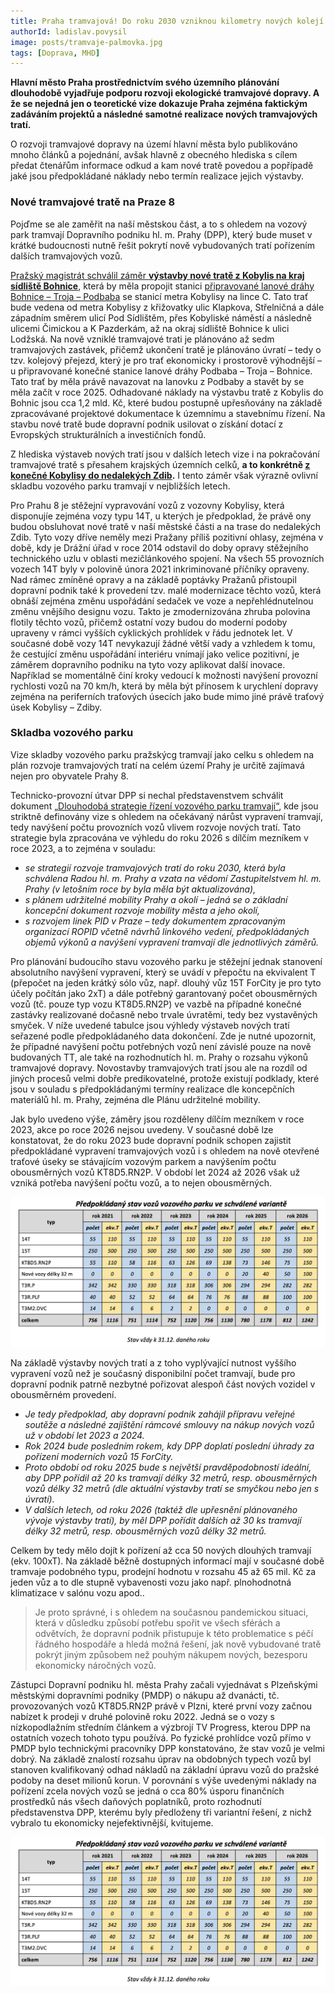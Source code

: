 ```yaml
---
title: Praha tramvajová! Do roku 2030 vzniknou kilometry nových kolejí
authorId: ladislav.povysil
image: posts/tramvaje-palmovka.jpg
tags: [Doprava, MHD]
---
```


**Hlavní město Praha prostřednictvím svého územního plánování dlouhodobě vyjadřuje podporu rozvoji ekologické tramvajové dopravy. A že se nejedná jen o teoretické vize dokazuje Praha zejména faktickým zadáváním projektů a následné samotné realizace nových tramvajových tratí.**

O rozvoji tramvajové dopravy na území hlavní města bylo publikováno mnoho článků a pojednání, avšak hlavně z obecného hlediska s cílem předat čtenářům informace odkud a kam nové tratě povedou a popřípadě jaké jsou předpokládané náklady nebo termín realizace jejich výstavby. 

### Nové tramvajové tratě na Praze 8
Pojďme se ale zaměřit na naší městskou část, a to s ohledem na vozový park tramvají Dopravního podniku hl. m. Prahy (DPP), který bude muset v krátké budoucnosti nutně řešit pokrytí nově vybudovaných tratí pořízením dalších tramvajových vozů.

[Pražský magistrát schválil záměr **výstavby nové tratě z Kobylis na kraj sídliště Bohnice**](https://praha8.pirati.cz/aktuality/prazstvi-radni-schvalili-vystavbu-tramvaji-do-bohnic.html), která by měla propojit stanici [připravované lanové dráhy Bohnice – Troja – Podbaba](https://praha8.pirati.cz/aktuality/potvrzeni-lanovky-do-bohnic.html) se stanicí metra Kobylisy na lince C. Tato trať bude vedena od metra Kobylisy z křižovatky ulic Klapkova, Střelničná a dále západním směrem ulicí Pod Sídlištěm, přes Kobyliské náměstí a následně ulicemi Čimickou a K Pazderkám, až na okraj sídliště Bohnice k ulici Lodžská. Na nově vzniklé tramvajové trati je plánováno až sedm tramvajových zastávek, přičemž ukončení tratě je plánováno úvratí – tedy o tzv. kolejový přejezd, který je pro trať ekonomicky i prostorově výhodnější – u připravované konečné stanice lanové dráhy Podbaba – Troja – Bohnice. Tato trať by měla právě navazovat na lanovku z Podbaby a stavět by se měla začít v roce 2025. Odhadované náklady na výstavbu tratě z Kobylis do Bohnic jsou cca 1,2 mld. Kč, které budou postupně upřesňovány na základě zpracovávané projektové dokumentace k územnímu a stavebnímu řízení. Na stavbu nové tratě bude dopravní podnik usilovat o získání dotací z Evropských strukturálních a investičních fondů.

Z hlediska výstaveb nových tratí jsou v dalších letech vize i na pokračování tramvajové tratě s přesahem krajských územních celků, **a to konkrétně [z konečné Kobylisy do nedalekých Zdib](https://praha8.pirati.cz/aktuality/zdopravy-tramvaje-z-kobylis-do-zdib-prosla-eia.html).** I tento záměr však výrazně ovlivní skladbu vozového parku tramvají v nejbližších letech.

Pro Prahu 8 je stěžejní vypravování vozů z vozovny Kobylisy, která disponujíe zejména vozy typu 14T, u kterých je předpoklad, že právě ony budou obsluhovat nové tratě v naší městské části a na trase do nedalekých Zdib. Tyto vozy dříve neměly mezi Pražany příliš pozitivní ohlasy, zejména v době, kdy je Drážní úřad v roce 2014 odstavil do doby opravy stěžejního technického uzlu v oblasti mezičlánkového spojení. Na všech 55 provozních vozech 14T byly v polovině února 2021 inkriminované příčníky opraveny. Nad rámec zmíněné opravy a na základě poptávky Pražanů přistoupil dopravní podnik také k provedení tzv. malé modernizace těchto vozů, která obnáší zejména změnu uspořádání sedaček ve voze a nepřehlédnutelnou změnu vnějšího designu vozu. Takto je zmodernizována zhruba polovina flotily těchto vozů, přičemž ostatní vozy budou do moderní podoby upraveny v rámci vyšších cyklických prohlídek v řádu jednotek let. V současné době vozy 14T nevykazují žádné větší vady a vzhledem k tomu, že cestující změnu uspořádání interiéru vnímají jako velice pozitivní, je záměrem dopravního podniku na tyto vozy aplikovat další inovace. Například se momentálně činí kroky vedoucí k možnosti navýšení provozní rychlosti vozů na 70 km/h, která by měla být přínosem k urychlení dopravy zejména na periferních traťových úsecích jako bude mimo jiné právě traťový úsek Kobylisy – Zdiby.

### Skladba vozového parku
Vize skladby vozového parku pražskýcg tramvají jako celku s ohledem na plán rozvoje tramvajových tratí na celém území Prahy je určitě zajímavá nejen pro obyvatele Prahy 8.

Technicko-provozní útvar DPP si nechal představenstvem schválit dokument [„Dlouhodobá strategie řízení vozového parku tramvají“](https://pid.cz/o-systemu/rozvoj-linek-pid-v-praze-2029/), kde jsou striktně definovány vize s ohledem na očekávaný nárůst vypravení tramvají, tedy navýšení počtu provozních vozů vlivem rozvoje nových tratí. Tato strategie byla zpracována ve výhledu do roku 2026 s dílčím mezníkem v roce 2023, a to zejména v souladu:
-	*se strategií rozvoje tramvajových tratí do roku 2030, která byla schválena Radou hl. m. Prahy a vzata na vědomí Zastupitelstvem hl. m. Prahy (v letošním roce by byla měla být aktualizována),*
-	*s plánem udržitelné mobility Prahy a okolí – jedná se o základní koncepční dokument rozvoje mobility města a jeho okolí,*
-	*s rozvojem linek PID v Praze – tedy dokumentem zpracovaným organizací ROPID včetně návrhů linkového vedení, předpokládaných objemů výkonů a navýšení vypravení tramvají dle jednotlivých záměrů.*

Pro plánování budoucího stavu vozového parku je stěžejní jednak stanovení absolutního navýšení vypravení, který se uvádí v přepočtu na ekvivalent T (přepočet na jeden krátký sólo vůz, např. dlouhý vůz 15T ForCity je pro tyto účely počítán jako 2xT) a dále potřebný garantovaný počet obousměrných vozů (tč. pouze typ vozu KT8D5.RN2P) ve vazbě na případné konečné zastávky realizované dočasně nebo trvale úvratěmi, tedy bez vystavěných smyček. V níže uvedené tabulce jsou výhledy výstaveb nových tratí seřazené podle předpokládaného data dokončení. Zde je nutné upozornit, že případné navýšení počtu potřebných vozů není závislé pouze na nově budovaných TT, ale také na rozhodnutích hl. m. Prahy o rozsahu výkonů tramvajové dopravy. Novostavby tramvajových tratí jsou ale na rozdíl od jiných procesů velmi dobře predikovatelné, protože existují podklady, které jsou v souladu s předpokládanými termíny realizace dle koncepčních materiálů hl. m. Prahy, zejména dle Plánu udržitelné mobility.

Jak bylo uvedeno výše, záměry jsou rozděleny dílčím mezníkem v roce 2023, akce po roce 2026 nejsou uvedeny. V současné době lze konstatovat, že do roku 2023 bude dopravní podnik schopen zajistit předpokládané vypravení tramvajových vozů i s ohledem na nově otevřené traťové úseky se stávajícím vozovým parkem a navýšením počtu obousměrných vozů KT8D5.RN2P. V období let 2024 až 2026 však už vzniká potřeba navýšení počtu vozů, a to nejen obousměrných.

![tramvaje1](/assets/img/posts/tramvaje2.png)

Na základě výstavby nových tratí a z toho vyplývající nutnost vyššího vypravení vozů než je současný disponibilní počet tramvají, bude pro dopravní podnik patrně nezbytné pořizovat alespoň část nových vozidel v obousměrném provedení. 
-	*Je tedy předpoklad, aby dopravní podnik zahájil přípravu veřejné soutěže a následné zajištění rámcové smlouvy na nákup nových vozů už v období let 2023 a 2024.*
-	*Rok 2024 bude posledním rokem, kdy DPP doplatí poslední úhrady za pořízení moderních vozů 15 ForCity.*
-	*Proto období od roku 2025 bude s největší pravděpodobností ideální, aby DPP pořídil až 20 ks tramvají délky 32 metrů, resp. obousměrných vozů délky 32 metrů (dle aktuální výstavby tratí se smyčkou nebo jen s úvratí).*
-	*V dalších letech, od roku 2026 (taktéž dle upřesnění plánovaného vývoje výstavby tratí), by měl DPP pořídit dalších až 30 ks tramvají délky 32 metrů, resp. obousměrných vozů délky 32 metrů.*

Celkem by tedy mělo dojít k pořízení až cca 50 nových dlouhých tramvají (ekv. 100xT). Na základě běžně dostupných informací mají v současné době tramvaje podobného typu, prodejní hodnotu v rozsahu 45 až 65 mil. Kč za jeden vůz a to dle stupně vybavenosti vozu jako např. plnohodnotná klimatizace v salónu vozu apod..

> Je proto správné, i s ohledem na současnou pandemickou situaci, která v důsledku způsobí potřebu spořit ve všech sférách a odvětvích, že dopravní podnik přistupuje k této problematice s péčí řádného hospodáře a hledá možná řešení, jak nově vybudované tratě pokrýt jiným způsobem než pouhým nákupem nových, bezesporu ekonomicky náročných vozů.

Zástupci Dopravní podniku hl. města Prahy začali vyjednávat s Plzeňskými městskými dopravními podniky (PMDP) o nákupu až dvanácti, tč. provozovaných vozů KT8D5.RN2P právě v Plzni, které první vozy začnou nabízet k prodeji v druhé polovině roku 2022. Jedná se o vozy s nízkopodlažním středním článkem a výzbrojí TV Progress, kterou DPP na ostatních vozech tohoto typu používá. Po fyzické prohlídce vozů přímo v PMDP bylo technickými pracovníky DPP konstatováno, že stav vozů je velmi dobrý. Na základě znalostí rozsahu úprav na obdobných typech vozů byl stanoven kvalifikovaný odhad nákladů na základní úpravu vozů do pražské podoby na deset milionů korun. V porovnání s výše uvedenými náklady na pořízení zcela nových vozů se jedná o cca 80% úsporu finančních prostředků nás všech daňových poplatníků, proto rozhodnutí představenstva DPP, kterému byly předloženy tři variantní řešení, z nichž vybralo tu ekonomicky nejefektivnější, kvitujeme.

![tramvaje2](/assets/img/posts/tramvaje2.png)
